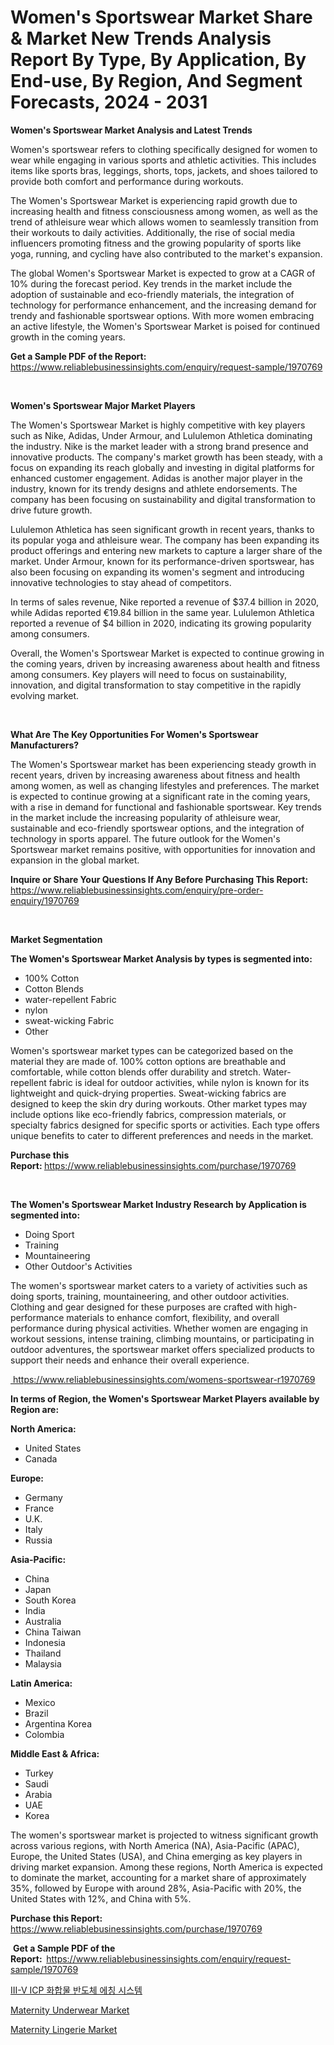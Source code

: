 <p><h1>Women's Sportswear Market Share & Market New Trends Analysis Report By Type, By Application, By End-use, By Region, And Segment Forecasts, 2024 - 2031</h1></p><p><strong>Women's Sportswear Market Analysis and Latest Trends</strong></p>
<p><p>Women's sportswear refers to clothing specifically designed for women to wear while engaging in various sports and athletic activities. This includes items like sports bras, leggings, shorts, tops, jackets, and shoes tailored to provide both comfort and performance during workouts.</p><p>The Women's Sportswear Market is experiencing rapid growth due to increasing health and fitness consciousness among women, as well as the trend of athleisure wear which allows women to seamlessly transition from their workouts to daily activities. Additionally, the rise of social media influencers promoting fitness and the growing popularity of sports like yoga, running, and cycling have also contributed to the market's expansion.</p><p>The global Women's Sportswear Market is expected to grow at a CAGR of 10% during the forecast period. Key trends in the market include the adoption of sustainable and eco-friendly materials, the integration of technology for performance enhancement, and the increasing demand for trendy and fashionable sportswear options. With more women embracing an active lifestyle, the Women's Sportswear Market is poised for continued growth in the coming years.</p></p>
<p><strong>Get a Sample PDF of the Report:&nbsp;</strong> <a href="https://www.reliablebusinessinsights.com/enquiry/request-sample/1970769">https://www.reliablebusinessinsights.com/enquiry/request-sample/1970769</a></p>
<p>&nbsp;</p>
<p><strong>Women's Sportswear Major Market Players</strong></p>
<p><p>The Women's Sportswear Market is highly competitive with key players such as Nike, Adidas, Under Armour, and Lululemon Athletica dominating the industry. Nike is the market leader with a strong brand presence and innovative products. The company's market growth has been steady, with a focus on expanding its reach globally and investing in digital platforms for enhanced customer engagement. Adidas is another major player in the industry, known for its trendy designs and athlete endorsements. The company has been focusing on sustainability and digital transformation to drive future growth.</p><p>Lululemon Athletica has seen significant growth in recent years, thanks to its popular yoga and athleisure wear. The company has been expanding its product offerings and entering new markets to capture a larger share of the market. Under Armour, known for its performance-driven sportswear, has also been focusing on expanding its women's segment and introducing innovative technologies to stay ahead of competitors.</p><p>In terms of sales revenue, Nike reported a revenue of $37.4 billion in 2020, while Adidas reported €19.84 billion in the same year. Lululemon Athletica reported a revenue of $4 billion in 2020, indicating its growing popularity among consumers.</p><p>Overall, the Women's Sportswear Market is expected to continue growing in the coming years, driven by increasing awareness about health and fitness among consumers. Key players will need to focus on sustainability, innovation, and digital transformation to stay competitive in the rapidly evolving market.</p></p>
<p>&nbsp;</p>
<p><strong>What Are The Key Opportunities For Women's Sportswear Manufacturers?</strong></p>
<p><p>The Women's Sportswear market has been experiencing steady growth in recent years, driven by increasing awareness about fitness and health among women, as well as changing lifestyles and preferences. The market is expected to continue growing at a significant rate in the coming years, with a rise in demand for functional and fashionable sportswear. Key trends in the market include the increasing popularity of athleisure wear, sustainable and eco-friendly sportswear options, and the integration of technology in sports apparel. The future outlook for the Women's Sportswear market remains positive, with opportunities for innovation and expansion in the global market.</p></p>
<p><strong>Inquire or Share Your Questions If Any Before Purchasing This Report:</strong> <a href="https://www.reliablebusinessinsights.com/enquiry/pre-order-enquiry/1970769">https://www.reliablebusinessinsights.com/enquiry/pre-order-enquiry/1970769</a></p>
<p>&nbsp;</p>
<p><strong>Market Segmentation</strong></p>
<p><strong>The Women's Sportswear Market Analysis by types is segmented into:</strong></p>
<p><ul><li>100% Cotton</li><li>Cotton Blends</li><li>water-repellent Fabric</li><li>nylon</li><li>sweat-wicking Fabric</li><li>Other</li></ul></p>
<p><p>Women's sportswear market types can be categorized based on the material they are made of. 100% cotton options are breathable and comfortable, while cotton blends offer durability and stretch. Water-repellent fabric is ideal for outdoor activities, while nylon is known for its lightweight and quick-drying properties. Sweat-wicking fabrics are designed to keep the skin dry during workouts. Other market types may include options like eco-friendly fabrics, compression materials, or specialty fabrics designed for specific sports or activities. Each type offers unique benefits to cater to different preferences and needs in the market.</p></p>
<p><strong>Purchase this Report:&nbsp;</strong><a href="https://www.reliablebusinessinsights.com/purchase/1970769">https://www.reliablebusinessinsights.com/purchase/1970769</a></p>
<p>&nbsp;</p>
<p><strong>The Women's Sportswear Market Industry Research by Application is segmented into:</strong></p>
<p><ul><li>Doing Sport</li><li>Training</li><li>Mountaineering</li><li>Other Outdoor's Activities</li></ul></p>
<p><p>The women's sportswear market caters to a variety of activities such as doing sports, training, mountaineering, and other outdoor activities. Clothing and gear designed for these purposes are crafted with high-performance materials to enhance comfort, flexibility, and overall performance during physical activities. Whether women are engaging in workout sessions, intense training, climbing mountains, or participating in outdoor adventures, the sportswear market offers specialized products to support their needs and enhance their overall experience.</p></p>
<p><a href="https://www.reliablebusinessinsights.com/womens-sportswear-r1970769">&nbsp;https://www.reliablebusinessinsights.com/womens-sportswear-r1970769</a></p>
<p><strong>In terms of Region, the Women's Sportswear Market Players available by Region are:</strong></p>
<p>
    <p> <strong> North America: </strong>
        <ul>
            <li>United States</li>
            <li>Canada</li>
        </ul>
        </p> 
    <p> <strong> Europe: </strong>
        <ul>
            <li>Germany</li>
            <li>France</li>
            <li>U.K.</li>
            <li>Italy</li>
            <li>Russia</li>
        </ul>
        </p> 
    <p> <strong> Asia-Pacific: </strong>
        <ul>
            <li>China</li>
            <li>Japan</li>
            <li>South Korea</li>
            <li>India</li>
            <li>Australia</li>
            <li>China Taiwan</li>
            <li>Indonesia</li>
            <li>Thailand</li>
            <li>Malaysia</li>
        </ul>
        </p> 
    <p> <strong> Latin America: </strong>
        <ul>
            <li>Mexico</li>
            <li>Brazil</li>
            <li>Argentina Korea</li>
            <li>Colombia</li>
        </ul>
        </p> 
    <p> <strong> Middle East & Africa: </strong>
        <ul>
            <li>Turkey</li>
            <li>Saudi</li>
            <li>Arabia</li>
            <li>UAE</li>
            <li>Korea</li>
        </ul>
    </p>
    </p>
<p><p>The women's sportswear market is projected to witness significant growth across various regions, with North America (NA), Asia-Pacific (APAC), Europe, the United States (USA), and China emerging as key players in driving market expansion. Among these regions, North America is expected to dominate the market, accounting for a market share of approximately 35%, followed by Europe with around 28%, Asia-Pacific with 20%, the United States with 12%, and China with 5%.</p></p>
<p><strong>Purchase this Report: </strong><a href="https://www.reliablebusinessinsights.com/purchase/1970769">https://www.reliablebusinessinsights.com/purchase/1970769</a></p>
<p>&nbsp;<strong>Get a Sample PDF of the Report:&nbsp;&nbsp;</strong><a href="https://www.reliablebusinessinsights.com/enquiry/request-sample/1970769">https://www.reliablebusinessinsights.com/enquiry/request-sample/1970769</a></p>
<p><strong></strong></p>
<p><p><a href="https://github.com/idcefvhkdut6/Market-Research-Report-List-2/blob/main/6510002150331.md">III-V ICP 화합물 반도체 에칭 시스템</a></p><p><a href="https://github.com/dringals/Market-Research-Report-List-4/blob/main/maternity-underwear-market.md">Maternity Underwear Market</a></p><p><a href="https://github.com/lbird53714/Market-Research-Report-List-5/blob/main/maternity-lingerie-market.md">Maternity Lingerie Market</a></p></p>